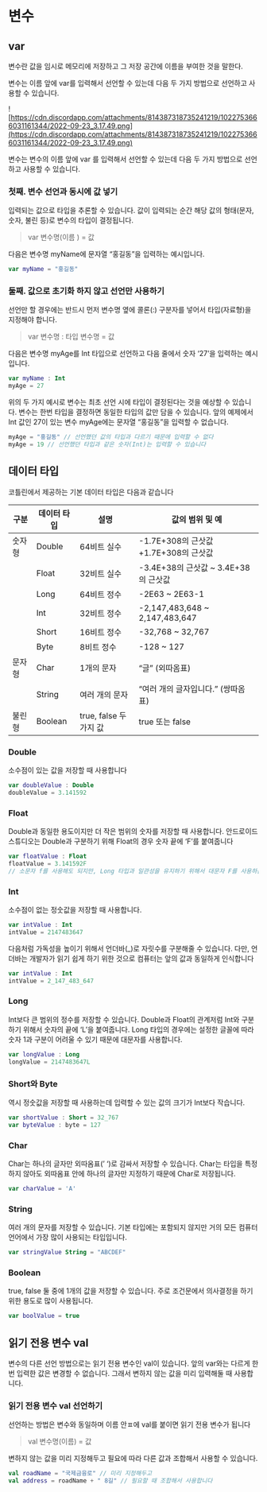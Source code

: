 # 

# 변수

## var

변수란 값을 임시로 메모리에 저장하고 그 저장 공간에 이름을 부여한 것을 말한다.

변수는 이름 앞에 var를 입력해서 선언할 수 있는데 다음 두 가지 방법으로 선언하고 사용할 수 있습니다.

![https://cdn.discordapp.com/attachments/814387318735241219/1022753666031161344/2022-09-23_3.17.49.png](https://cdn.discordapp.com/attachments/814387318735241219/1022753666031161344/2022-09-23_3.17.49.png)

변수는 변수의 이름 앞에 var 를 입력해서 선언할 수 있는데 다음 두 가지 방법으로 선언하고 사용할 수 있습니다.

### 첫째. 변수 선언과 동시에 값 넣기

입력되는 값으로 타입을 추론할 수 있습니다. 값이 입력되는 순간 해당 값의 형태(문자, 숫자, 불린 등)로 변수의 타입이 결정됩니다.

> var 변수명(이름 ) = 값
> 

다음은 변수명 myName에 문자열 “홍길동”을 입력하는 예시입니다.

```kotlin
var myName = "홍길동"
```

### 둘째. 값으로 초기화 하지 않고 선언만 사용하기

선언만 할 경우에는 반드시 먼저 변수명 옆에 콜론(:) 구분자를 넣어서 타입(자료형)을 지정해야 합니다.

> var 변수명 : 타입
변수명 = 값
> 

다음은 변수명 myAge를 Int 타입으로 선언하고 다음 줄에서 숫자 ‘27’을 입력하는 예시입니다.

```kotlin
var myName : Int
myAge = 27
```

위의 두 가지 예시로 변수는 최초 선언 시에 타입이 결정된다는 것을 예상할 수 있습니다. 변수는 한번 타입을 결정하면 동일한 타입의 값만 담을 수 있습니다. 앞의 예제에서 Int 값인 27이 있는 변수 myAge에는 문자열 “홍길동”을 입력할 수 없습니다.

```kotlin
myAge = "홍길동" // 선언했던 값의 타입과 다르기 때문에 입력할 수 없다
myAge = 19 // 선언했던 타입과 같은 숫자(Int)는 입력할 수 있습니다
```

## 데이터 타입

코틀린에서 제공하는 기본 데이터 타입은 다음과 같습니다

| 구분 | 데이터 타입 | 설명 | 값의 범위 및 예 |
| --- | --- | --- | --- |
| 숫자형 | Double | 64비트 실수 | -1.7E+308의 근삿값 +1.7E+308의 근삿값  |
|  | Float | 32비트 실수 | -3.4E+38의 근삿값 ~ 3.4E+38의 근삿값 |
|  | Long | 64비트 정수 | -2E63 ~ 2E63-1 |
|  | Int | 32비트 정수 | -2,147,483,648 ~ 2,147,483,647 |
|  | Short | 16비트 정수 | -32,768 ~ 32,767 |
|  | Byte | 8비트 정수 | -128 ~ 127 |
| 문자형 | Char | 1개의 문자 | “글” (외따옴표) |
|  | String | 여러 개의 문자 | “여러 개의 글자입니다.” (쌍따옴표) |
| 불린형 | Boolean | true, false 두 가지 값 | true 또는 false |

### Double

소수점이 있는 값을 저장할 때 사용합니다

```kotlin
var doubleValue : Double
doubleValue = 3.141592
```

### Float

Double과 동일한 용도이지만 더 작은 범위의 숫자를 저장할 때 사용합니다. 안드로이드 스튜디오는 Double과 구분하기 위해 Float의 경우 숫자 끝에 ‘F’를 붙여줍니다

```kotlin
var floatValue : Float
floatValue = 3.141592F 
// 소문자 f를 사용해도 되지만, Long 타입과 일관성을 유지하기 위해서 대문자 F를 사용하는 것을 권장합니다.
```

### Int

소수점이 없는 정숫값을 저장할 때 사용합니다.

```kotlin
var intValue : Int
intValue = 2147483647
```

다음처럼 가독성을 높이기 위해서 언더바(_)로 자릿수를 구분해줄 수 있습니다. 다만, 언더바는 개발자가 읽기 쉽게 하기 위한 것으로 컴퓨터는 앞의 값과 동일하게 인식합니다

```kotlin
var intValue : Int
intValue = 2_147_483_647
```

### Long

Int보다 큰 범위의 정수를 저장할 수 있습니다. Double과 Float의 관계저럼 Int와 구분하기 위해서 숫자의 끝에 ‘L’을 붙여줍니다. Long 타입의 경우에는 설정한 글꼴에 따라 숫자 1과 구분이 어려울 수 있기 때문에 대문자를 사용합니다.

```kotlin
var longValue : Long
longValue = 2147483647L
```

### Short와 Byte

역시 정숫값을 저장할 때 사용하는데 입력할 수 있는 값의 크기가 Int보다 작습니다.

```kotlin
var shortValue : Short = 32_767
var byteValue : byte = 127
```

### Char

Char는 하나의 글자만 외따옴표(’ ‘)로 감싸서 저장할 수 있습니다. Char는 타입을 특정하지 않아도 외따옴표 안에 하나의 글자만 지정하기 때문에 Char로 저장됩니다.

```kotlin
var charValue = 'A'
```

### String

여러 개의 문자를 저장할 수 있습니다. 기본 타입에는 포함되지 않지만 거의 모든 컴퓨터 언어에서 가장 많이 사용되는 타입입니다.

```kotlin
var stringValue String = "ABCDEF"
```

### Boolean

true, false 둘 중에 1개의 값을 저장할 수 있습니다. 주로 조건문에서 의사결정을 하기 위한 용도로 많이 사용됩니다.

```kotlin
var boolValue = true
```

## 읽기 전용 변수 val

변수의 다른 선언 방법으로는 읽기 전용 변수인 val이 있습니다. 앞의 var와는 다르게 한 번 입력한 값은 변경할 수 없습니다. 그래서 변하지 않는 값을 미리 입력해둘 때 사용합니다.

### 읽기 전용 변수 val 선언하기

선언하는 방법은 변수와 동일하며 이름 안ㅍ에 val를 붙이면 읽기 전용 변수가 됩니다

> val 변수명(이름) = 값
> 

변하지 않는 값을 미리 지정해두고 필요에 따라 다른 값과 조합해서 사용할 수 있습니다.
```kotlin
val roadName = "국제금융로" // 미리 지정해두고
val address = roadName + " 8길" // 필요할 때 조합해서 사용합니다
```